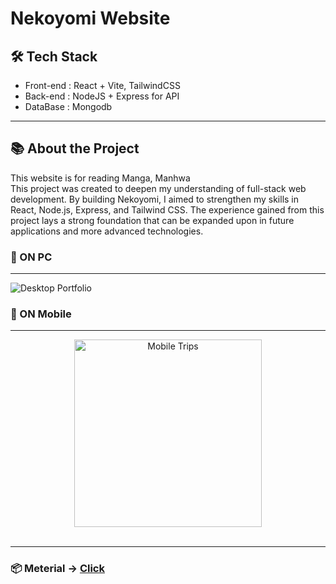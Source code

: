 # Nekoyomi Website

## 🛠️ Tech Stack
- Front-end : React + Vite, TailwindCSS
- Back-end : NodeJS + Express for API
- DataBase : Mongodb

---
## 📚 About the Project

This website is for reading Manga, Manhwa <br>
This project was created to deepen my understanding of full-stack web development. By building Nekoyomi, I aimed to strengthen my skills in React, Node.js, Express, and Tailwind CSS. The experience gained from this project lays a strong foundation that can be expanded upon in future applications and more advanced technologies.

### 📌 ON PC
---
<img src="readme-img\OnPC.gif" alt="Desktop Portfolio">

### 📌 ON Mobile
---
<div align="center">
    <img src="readme-img\OnMobile.gif" alt="Mobile Trips" width="300px">
</div>

<br>

---
### 📦 Meterial -> <a href="https://drive.google.com/drive/folders/1L1F46vfRkYQQ0-G4NV0_3J4M-QFvx5ae?usp=drive_link">Click</a> 